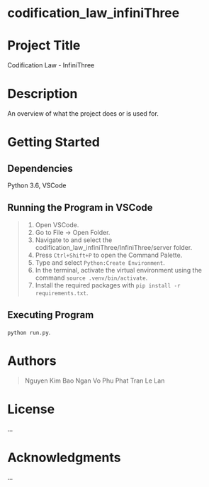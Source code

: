 # codification_law_infiniThree



# Project Title
Codification Law - InfiniThree

# Description
An overview of what the project does or is used for.

# Getting Started
## Dependencies
Python 3.6, VSCode

## Running the Program in VSCode
> 1. Open VSCode.
> 2. Go to File -> Open Folder.
> 2. Navigate to and select the codification_law_infiniThree/InfiniThree/server folder.
> 3. Press `Ctrl+Shift+P` to open the Command Palette.
> 4. Type and select `Python:Create Environment`.
> 5. In the terminal, activate the virtual environment using the command `source .venv/bin/activate`.
> 6. Install the required packages with `pip install -r requirements.txt`.

## Executing Program
`python run.py`.


# Authors
> Nguyen Kim Bao Ngan
> Vo Phu Phat
> Tran Le Lan

# License
...

# Acknowledgments
...
